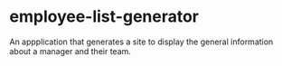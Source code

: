 # employee-list-generator
An appplication that generates a site to display the general information about a manager and their team.

